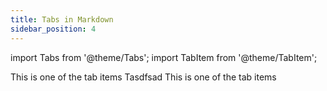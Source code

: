 ```yaml
---
title: Tabs in Markdown
sidebar_position: 4
---
```


import Tabs from '@theme/Tabs';
import TabItem from '@theme/TabItem';

<Tabs>
 <TabItem value="book" label="Book" default>
  This is one of the tab items
 </TabItem>
 <TabItem value="painting" label="Banana" >
  Tasdfsad
 </TabItem>
 <TabItem value="Dogo" label="Dogo" >
  This is one of the tab items
 </TabItem>
</Tabs>
